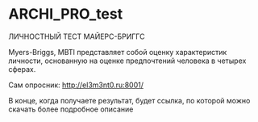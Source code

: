 # ARCHI_PRO_test

ЛИЧНОСТНЫЙ ТЕСТ МАЙЕРС-БРИГГС

Myers-Briggs, MBTI представляет собой оценку характеристик личности, основанную на оценке предпочтений человека в четырех сферах.

Сам опросник: http://el3m3nt0.ru:8001/

В конце, когда получаете результат, будет ссылка, по которой можно скачать более подробное описание
